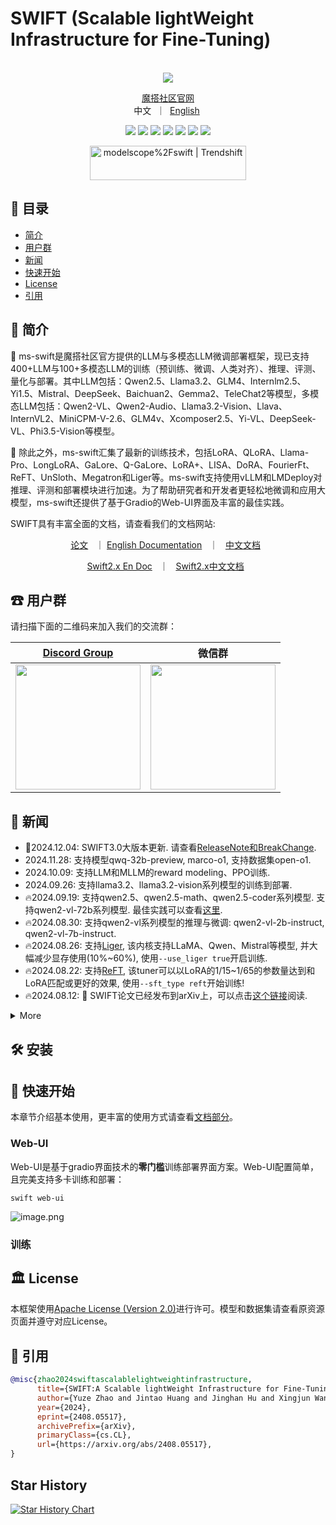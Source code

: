 # SWIFT (Scalable lightWeight Infrastructure for Fine-Tuning)

<p align="center">
    <br>
    <img src="resources/banner.png"/>
    <br>
<p>
<p align="center">
<a href="https://modelscope.cn/home">魔搭社区官网</a>
<br>
        中文&nbsp ｜ &nbsp<a href="README.md">English</a>&nbsp
</p>


<p align="center">
<img src="https://img.shields.io/badge/python-%E2%89%A53.8-5be.svg">
<img src="https://img.shields.io/badge/pytorch-%E2%89%A51.12%20%7C%20%E2%89%A52.0-orange.svg">
<a href="https://github.com/modelscope/modelscope/"><img src="https://img.shields.io/badge/modelscope-%E2%89%A51.17-5D91D4.svg"></a>
<a href="https://pypi.org/project/ms-swift/"><img src="https://badge.fury.io/py/ms-swift.svg"></a>
<a href="https://github.com/modelscope/swift/blob/main/LICENSE"><img src="https://img.shields.io/github/license/modelscope/swift"></a>
<a href="https://pepy.tech/project/ms-swift"><img src="https://pepy.tech/badge/ms-swift"></a>
<a href="https://github.com/modelscope/swift/pulls"><img src="https://img.shields.io/badge/PR-welcome-55EB99.svg"></a>
</p>

<p align="center">
<a href="https://trendshift.io/repositories/6427" target="_blank"><img src="https://trendshift.io/api/badge/repositories/6427" alt="modelscope%2Fswift | Trendshift" style="width: 250px; height: 55px;" width="250" height="55"/></a>
</p>

##  📖 目录
- [简介](#-简介)
- [用户群](#-用户群)
- [新闻](#-新闻)
- [快速开始](#-快速开始)
- [License](#-license)
- [引用](#-引用)

## 📝 简介
🍲 ms-swift是魔搭社区官方提供的LLM与多模态LLM微调部署框架，现已支持400+LLM与100+多模态LLM的训练（预训练、微调、人类对齐）、推理、评测、量化与部署。其中LLM包括：Qwen2.5、Llama3.2、GLM4、Internlm2.5、Yi1.5、Mistral、DeepSeek、Baichuan2、Gemma2、TeleChat2等模型，多模态LLM包括：Qwen2-VL、Qwen2-Audio、Llama3.2-Vision、Llava、InternVL2、MiniCPM-V-2.6、GLM4v、Xcomposer2.5、Yi-VL、DeepSeek-VL、Phi3.5-Vision等模型。

🍔 除此之外，ms-swift汇集了最新的训练技术，包括LoRA、QLoRA、Llama-Pro、LongLoRA、GaLore、Q-GaLore、LoRA+、LISA、DoRA、FourierFt、ReFT、UnSloth、Megatron和Liger等。ms-swift支持使用vLLM和LMDeploy对推理、评测和部署模块进行加速。为了帮助研究者和开发者更轻松地微调和应用大模型，ms-swift还提供了基于Gradio的Web-UI界面及丰富的最佳实践。

SWIFT具有丰富全面的文档，请查看我们的文档网站:
<p align="center">
        <a href="https://arxiv.org/abs/2408.05517">论文</a> &nbsp ｜ <a href="https://swift.readthedocs.io/en/latest/">English Documentation</a> &nbsp ｜ &nbsp <a href="https://swift.readthedocs.io/zh-cn/latest/">中文文档</a> &nbsp
</p>
<p align="center">
        <a href="https://swift2x-en.readthedocs.io/en/latest/">Swift2.x En Doc</a> &nbsp ｜ &nbsp <a href="https://swift2x.readthedocs.io/zh-cn/latest/">Swift2.x中文文档</a> &nbsp
</p>

## ☎ 用户群

请扫描下面的二维码来加入我们的交流群：

[Discord Group](https://discord.com/invite/D27yfEFVz5)              |  微信群
:-------------------------:|:-------------------------:
<img src="asset/discord_qr.jpg" width="200" height="200">  |  <img src="asset/wechat.png" width="200" height="200">


## 🎉 新闻
- 🎁2024.12.04: SWIFT3.0大版本更新. 请查看[ReleaseNote和BreakChange](./docs/source/Instruction/ReleaseNote3.0.md).
- 2024.11.28: 支持模型qwq-32b-preview, marco-o1, 支持数据集open-o1.
- 2024.10.09: 支持LLM和MLLM的reward modeling、PPO训练.
- 2024.09.26: 支持llama3.2、llama3.2-vision系列模型的训练到部署.
- 🔥2024.09.19: 支持qwen2.5、qwen2.5-math、qwen2.5-coder系列模型. 支持qwen2-vl-72b系列模型. 最佳实践可以查看[这里](https://github.com/modelscope/ms-swift/issues/2064).
- 🔥2024.08.30: 支持qwen2-vl系列模型的推理与微调: qwen2-vl-2b-instruct, qwen2-vl-7b-instruct.
- 🔥2024.08.26: 支持[Liger](https://github.com/linkedin/Liger-Kernel), 该内核支持LLaMA、Qwen、Mistral等模型, 并大幅减少显存使用(10%~60%), 使用`--use_liger true`开启训练.
- 🔥2024.08.22: 支持[ReFT](https://github.com/stanfordnlp/pyreft), 该tuner可以以LoRA的1/15~1/65的参数量达到和LoRA匹配或更好的效果, 使用`--sft_type reft`开始训练!
- 🔥2024.08.12: 🎉 SWIFT论文已经发布到arXiv上，可以点击[这个链接](https://arxiv.org/abs/2408.05517)阅读.
<details><summary>More</summary>

- 🔥2024.08.12: 支持packing和flash-attention时不污染attention_mask, 使用`--packing`开启。详情见[PR](https://github.com/huggingface/transformers/pull/31629/files).
- 🔥2024.08.09: 支持qwen2-audio模型的推理与微调. 最佳实践可以查看[这里](https://github.com/modelscope/ms-swift/issues/1653).
- 🔥2024.08.05: 支持多模态数据集的评测！命令行完全一致，新增了许多[多模态数据集](https://swift.readthedocs.io/zh-cn/latest/Instruction/LLM%E8%AF%84%E6%B5%8B%E6%96%87%E6%A1%A3.html#id2).
- 🔥2024.07.19: 支持[Q-Galore](https://arxiv.org/abs/2407.08296)算法, 该算法可以减少显存使用约60% (qwen-7b-chat, full, 80G -> 35G), 使用命令行:`swift sft --model_type xxx --use_galore true --galore_quantization true`来开始训练!
- 🔥2024.07.16: 支持ollama和bitsandbytes导出. 可以使用命令: `swift export --model_type xxx --to_ollama true`或者`swift export --model_type xxx --quant_method bnb --quant_bits 4`.
- 🔥2024.06.29: 支持[eval-scope](https://github.com/modelscope/eval-scope)&[open-compass](https://github.com/open-compass/opencompass)评测! 我们支持了包含`BoolQ, ocnli, humaneval, math, ceval, mmlu, gsk8k, ARC_e`等50+标准数据集在内的评测流程。
- 🔥2024.06.07: 支持**Qwen2**系列LLM, 包括0.5B、1.5B、7B、72B的Base和Instruct模型, 以及对应的gptq-int4、gptq-int8、awq-int4量化版本. 使用双卡80GiB A100对Qwen2-72B-Instruct进行自我认知微调并推理部署的最佳实践可以查看[这里](https://github.com/modelscope/swift/issues/1092).
</details>

## 🛠️ 安装


## 🚀 快速开始

本章节介绍基本使用，更丰富的使用方式请查看[文档部分](https://swift.readthedocs.io/zh-cn/latest/)。

### Web-UI

Web-UI是基于gradio界面技术的**零门槛**训练部署界面方案。Web-UI配置简单，且完美支持多卡训练和部署：

```shell
swift web-ui
```
![image.png](./docs/resources/web-ui.png)

### 训练



## 🏛 License

本框架使用[Apache License (Version 2.0)](https://github.com/modelscope/modelscope/blob/master/LICENSE)进行许可。模型和数据集请查看原资源页面并遵守对应License。

## 📎 引用

```bibtex
@misc{zhao2024swiftascalablelightweightinfrastructure,
      title={SWIFT:A Scalable lightWeight Infrastructure for Fine-Tuning},
      author={Yuze Zhao and Jintao Huang and Jinghan Hu and Xingjun Wang and Yunlin Mao and Daoze Zhang and Zeyinzi Jiang and Zhikai Wu and Baole Ai and Ang Wang and Wenmeng Zhou and Yingda Chen},
      year={2024},
      eprint={2408.05517},
      archivePrefix={arXiv},
      primaryClass={cs.CL},
      url={https://arxiv.org/abs/2408.05517},
}
```


## Star History

[![Star History Chart](https://api.star-history.com/svg?repos=modelscope/swift&type=Date)](https://star-history.com/#modelscope/ms-swift&Date)

